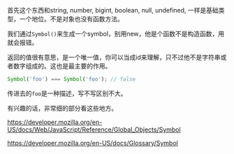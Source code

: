 
首先这个东西和string, number, bigint, boolean, null, undefined, 一样是基础类型，一个地位。不是对象也没有函数方法。

我们通过`Symbol()`来生成一个symbol，别用new，他是个函数不是构造函数，用就会报错。

返回的值很有意思，是一个唯一值，你可以当成id来理解，只不过他不是字符串或者数字组成的。这也是最主要的作用。

```js
Symbol('foo') === Symbol('foo'); // false
```

传进去的`foo`是一种描述，写不写区别不大。

有兴趣的话，非常细的部分看这些地方。

https://developer.mozilla.org/en-US/docs/Web/JavaScript/Reference/Global_Objects/Symbol

https://developer.mozilla.org/en-US/docs/Glossary/Symbol
